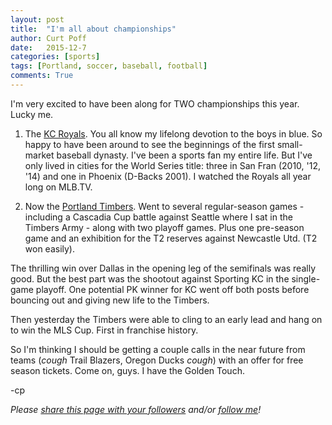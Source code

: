 ```yaml
---
layout: post
title:  "I'm all about championships"
author: Curt Poff
date:   2015-12-7
categories: [sports]
tags: [Portland, soccer, baseball, football]
comments: True
---
```


I'm very excited to have been along for TWO championships this year. Lucky me.

<!--more-->

1. The [KC Royals](http://www.kcroyals.com). You all know my lifelong devotion to the boys in blue. So happy to have been around to see the beginnings of the first small-market baseball dynasty. I've been a sports fan my entire life. But I've only lived in cities for the World Series title: three in San Fran (2010, '12, '14) and one in Phoenix (D-Backs 2001). I watched the Royals all year long on MLB.TV.

2. Now the [Portland Timbers](http://www.timbers.com/). Went to several regular-season games - including a Cascadia Cup battle against Seattle where I sat in the Timbers Army - along with two playoff games. Plus one pre-season game and an exhibition for the T2 reserves against Newcastle Utd. (T2 won easily).

The thrilling win over Dallas in the opening leg of the semifinals was really good. But the best part was the shootout against Sporting KC in the single-game playoff. One potential PK winner for KC went off both posts before bouncing out and giving new life to the Timbers.

Then yesterday the Timbers were able to cling to an early lead and hang on to win the MLS Cup. First in franchise history.

So I'm thinking I should be getting a couple calls in the near future from teams (*cough* Trail Blazers, Oregon Ducks *cough*) with an offer for free season tickets. Come on, guys. I have the Golden Touch.

-cp

*Please
<a href="https://twitter.com/intent/tweet?url={{ site.production_url }}{{ page.url }}&text={{ page.title }}&via=cpoff" 
   target="_blank">
  share this page with your followers</a> 
and/or 
<a href="https://twitter.com/cpoff">
  follow me</a>!*